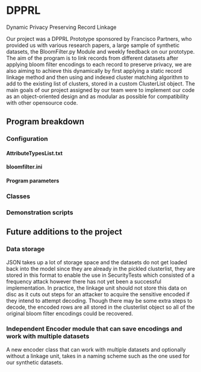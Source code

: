 # DPPRL
Dynamic Privacy Preserving Record Linkage

Our project was a DPPRL Prototype sponsored by Francisco Partners, who provided us with various research papers, a large sample of synthetic datasets, the BloomFilter.py Module and weekly feedback on our prototype. The aim of the program is to link records from different datasets after applying bloom filter encodings to each record to preserve privacy, we are also aiming to achieve this dynamically by first applying a static record linkage method and then using and indexed cluster matching algorithm to add to the existing list of clusters, stored in a custom ClusterList object. The main goals of our project assigned by our team were to implement our code as an object-oriented design and as modular as possible for compatibility with other opensource code. 




## Program breakdown


### Configuration
#### AttributeTypesList.txt

#### bloomfilter.ini

#### Program parameters

### Classes

### Demonstration scripts


## Future additions to the project
### Data storage
JSON takes up a lot of storage space and the datasets do not get loaded back into the model since they are already in the pickled clusterlist, they are stored in this format to enable the use in SecurityTests which consisted of a frequency attack however there has not yet been a successful implementation. In practice, the linkage unit should not store this data on disc as it cuts out steps for an attacker to acquire the sensitive encoded if they intend to attempt decoding. Though there may be some extra steps to decode, the encoded rows are all stored in the clusterlist object so all of the original bloom filter encodings could be recovered.

### Independent Encoder module that can save encodings and work with multiple datasets
A new encoder class that can work with multiple datasets and optionally without a linkage unit, takes in a naming scheme such as the one used for our synthetic datasets.
